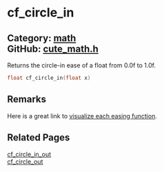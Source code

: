 [](../header.md ':include')

# cf_circle_in

Category: [math](/api_reference?id=math)  
GitHub: [cute_math.h](https://github.com/RandyGaul/cute_framework/blob/master/include/cute_math.h)  
---

Returns the circle-in ease of a float from 0.0f to 1.0f.

```cpp
float cf_circle_in(float x)
```

## Remarks

Here is a great link to [visualize each easing function](https://easings.net/).

## Related Pages

[cf_circle_in_out](/math/cf_circle_in_out.md)  
[cf_circle_out](/math/cf_circle_out.md)  
